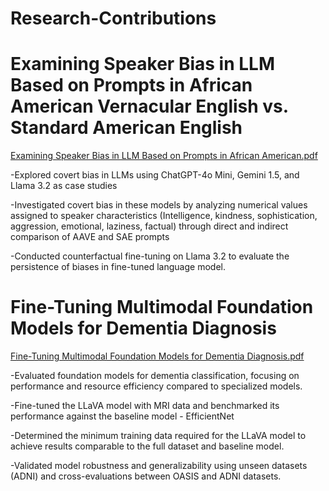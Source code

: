 # Research-Contributions
# Examining Speaker Bias in LLM Based on Prompts in African American Vernacular English vs. Standard American English 
[Examining Speaker Bias in LLM Based on Prompts in African American.pdf](https://github.com/user-attachments/files/18235253/Examining.Speaker.Bias.in.LLM.Based.on.Prompts.in.African.American.pdf)

  -Explored covert bias in LLMs using ChatGPT-4o Mini, Gemini 1.5, and Llama 3.2 as case studies
  
  -Investigated covert bias in these models by analyzing numerical values assigned to speaker characteristics (Intelligence, kindness, sophistication, aggression, emotional,      laziness, factual) through direct and indirect comparison of AAVE and SAE prompts
  
  -Conducted counterfactual fine-tuning on Llama 3.2 to evaluate the persistence of biases in fine-tuned language model. 
# Fine-Tuning Multimodal Foundation Models for Dementia Diagnosis
[Fine-Tuning Multimodal Foundation Models for Dementia Diagnosis.pdf](https://github.com/user-attachments/files/18235249/Fine-Tuning.Multimodal.Foundation.Models.for.Dementia.Diagnosis.pdf)

  -Evaluated foundation models for dementia classification, focusing on performance and resource efficiency compared to specialized models.
  
  -Fine-tuned the LLaVA model with MRI data and benchmarked its performance against the baseline model - EfficientNet 
  
  -Determined the minimum training data required for the LLaVA model to achieve results comparable to the full dataset and baseline model.
  
  -Validated model robustness and generalizability using unseen datasets (ADNI) and cross-evaluations between OASIS and ADNI datasets.

